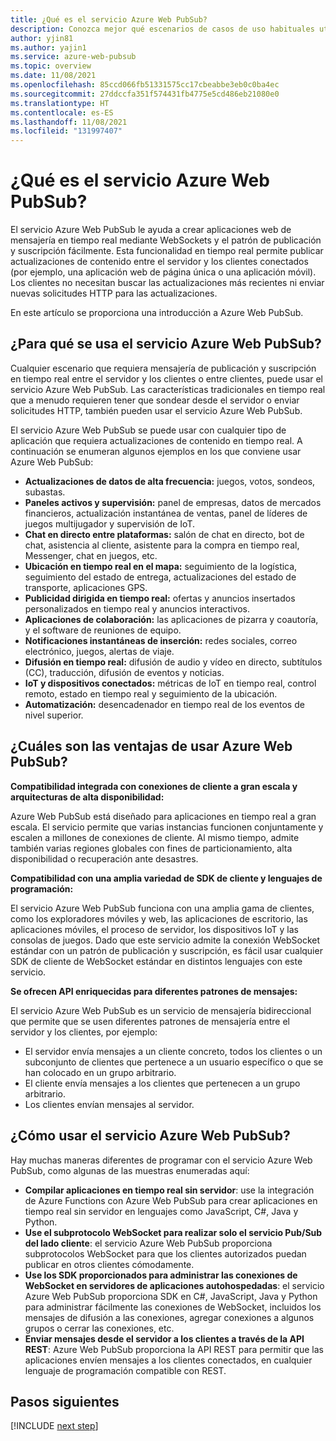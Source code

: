 ```yaml
---
title: ¿Qué es el servicio Azure Web PubSub?
description: Conozca mejor qué escenarios de casos de uso habituales utilizan Azure Web PubSub y las principales ventajas de Azure Web PubSub.
author: yjin81
ms.author: yajin1
ms.service: azure-web-pubsub
ms.topic: overview
ms.date: 11/08/2021
ms.openlocfilehash: 85ccd066fb51331575cc17cbeabbe3eb0c0ba4ec
ms.sourcegitcommit: 27ddccfa351f574431fb4775e5cd486eb21080e0
ms.translationtype: HT
ms.contentlocale: es-ES
ms.lasthandoff: 11/08/2021
ms.locfileid: "131997407"
---
```

# <a name="what-is-azure-web-pubsub-service"></a>¿Qué es el servicio Azure Web PubSub? 

El servicio Azure Web PubSub le ayuda a crear aplicaciones web de mensajería en tiempo real mediante WebSockets y el patrón de publicación y suscripción fácilmente. Esta funcionalidad en tiempo real permite publicar actualizaciones de contenido entre el servidor y los clientes conectados (por ejemplo, una aplicación web de página única o una aplicación móvil). Los clientes no necesitan buscar las actualizaciones más recientes ni enviar nuevas solicitudes HTTP para las actualizaciones.

En este artículo se proporciona una introducción a Azure Web PubSub.

## <a name="what-is-azure-web-pubsub-service-used-for"></a>¿Para qué se usa el servicio Azure Web PubSub?

Cualquier escenario que requiera mensajería de publicación y suscripción en tiempo real entre el servidor y los clientes o entre clientes, puede usar el servicio Azure Web PubSub. Las características tradicionales en tiempo real que a menudo requieren tener que sondear desde el servidor o enviar solicitudes HTTP, también pueden usar el servicio Azure Web PubSub.

El servicio Azure Web PubSub se puede usar con cualquier tipo de aplicación que requiera actualizaciones de contenido en tiempo real. A continuación se enumeran algunos ejemplos en los que conviene usar Azure Web PubSub:

* **Actualizaciones de datos de alta frecuencia:** juegos, votos, sondeos, subastas.
* **Paneles activos y supervisión:** panel de empresas, datos de mercados financieros, actualización instantánea de ventas, panel de líderes de juegos multijugador y supervisión de IoT.
* **Chat en directo entre plataformas:** salón de chat en directo, bot de chat, asistencia al cliente, asistente para la compra en tiempo real, Messenger, chat en juegos, etc.
* **Ubicación en tiempo real en el mapa:** seguimiento de la logística, seguimiento del estado de entrega, actualizaciones del estado de transporte, aplicaciones GPS.
* **Publicidad dirigida en tiempo real:** ofertas y anuncios insertados personalizados en tiempo real y anuncios interactivos.
* **Aplicaciones de colaboración:** las aplicaciones de pizarra y coautoría, y el software de reuniones de equipo.
* **Notificaciones instantáneas de inserción:** redes sociales, correo electrónico, juegos, alertas de viaje.
* **Difusión en tiempo real:** difusión de audio y vídeo en directo, subtítulos (CC), traducción, difusión de eventos y noticias.
* **IoT y dispositivos conectados:** métricas de IoT en tiempo real, control remoto, estado en tiempo real y seguimiento de la ubicación.
* **Automatización:** desencadenador en tiempo real de los eventos de nivel superior.

## <a name="what-are-the-benefits-using-azure-web-pubsub-service"></a>¿Cuáles son las ventajas de usar Azure Web PubSub?

**Compatibilidad integrada con conexiones de cliente a gran escala y arquitecturas de alta disponibilidad:**

Azure Web PubSub está diseñado para aplicaciones en tiempo real a gran escala. El servicio permite que varias instancias funcionen conjuntamente y escalen a millones de conexiones de cliente. Al mismo tiempo, admite también varias regiones globales con fines de particionamiento, alta disponibilidad o recuperación ante desastres.

**Compatibilidad con una amplia variedad de SDK de cliente y lenguajes de programación:**

El servicio Azure Web PubSub funciona con una amplia gama de clientes, como los exploradores móviles y web, las aplicaciones de escritorio, las aplicaciones móviles, el proceso de servidor, los dispositivos IoT y las consolas de juegos. Dado que este servicio admite la conexión WebSocket estándar con un patrón de publicación y suscripción, es fácil usar cualquier SDK de cliente de WebSocket estándar en distintos lenguajes con este servicio. 

**Se ofrecen API enriquecidas para diferentes patrones de mensajes:**

El servicio Azure Web PubSub es un servicio de mensajería bidireccional que permite que se usen diferentes patrones de mensajería entre el servidor y los clientes, por ejemplo:

* El servidor envía mensajes a un cliente concreto, todos los clientes o un subconjunto de clientes que pertenece a un usuario específico o que se han colocado en un grupo arbitrario. 
* El cliente envía mensajes a los clientes que pertenecen a un grupo arbitrario.
* Los clientes envían mensajes al servidor.


## <a name="how-to-use-the-azure-web-pubsub-service"></a>¿Cómo usar el servicio Azure Web PubSub?

Hay muchas maneras diferentes de programar con el servicio Azure Web PubSub, como algunas de las muestras enumeradas aquí:

- **Compilar aplicaciones en tiempo real sin servidor**: use la integración de Azure Functions con Azure Web PubSub para crear aplicaciones en tiempo real sin servidor en lenguajes como JavaScript, C#, Java y Python. 
- **Use el subprotocolo WebSocket para realizar solo el servicio Pub/Sub del lado cliente**: el servicio Azure Web PubSub proporciona subprotocolos WebSocket para que los clientes autorizados puedan publicar en otros clientes cómodamente.
- **Use los SDK proporcionados para administrar las conexiones de WebSocket en servidores de aplicaciones autohospedadas**: el servicio Azure Web PubSub proporciona SDK en C#, JavaScript, Java y Python para administrar fácilmente las conexiones de WebSocket, incluidos los mensajes de difusión a las conexiones, agregar conexiones a algunos grupos o cerrar las conexiones, etc.
- **Enviar mensajes desde el servidor a los clientes a través de la API REST**: Azure Web PubSub proporciona la API REST para permitir que las aplicaciones envíen mensajes a los clientes conectados, en cualquier lenguaje de programación compatible con REST.

## <a name="next-steps"></a>Pasos siguientes

[!INCLUDE [next step](includes/include-next-step.md)]
